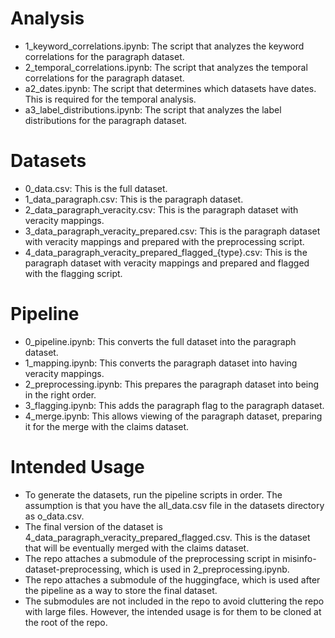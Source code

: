#   Analysis
- 1_keyword_correlations.ipynb: The script that analyzes the keyword correlations for the paragraph dataset.
- 2_temporal_correlations.ipynb: The script that analyzes the temporal correlations for the paragraph dataset.
- a2_dates.ipynb: The script that determines which datasets have dates. This is required for the temporal analysis.
- a3_label_distributions.ipynb: The script that analyzes the label distributions for the paragraph dataset.

#   Datasets
- 0_data.csv: This is the full dataset.
- 1_data_paragraph.csv: This is the paragraph dataset.
- 2_data_paragraph_veracity.csv: This is the paragraph dataset with veracity mappings.
- 3_data_paragraph_veracity_prepared.csv: This is the paragraph dataset with veracity mappings and prepared with the preprocessing script.
- 4_data_paragraph_veracity_prepared_flagged_{type}.csv: This is the paragraph dataset with veracity mappings and prepared and flagged with the flagging script.

#   Pipeline
- 0_pipeline.ipynb: This converts the full dataset into the paragraph dataset.
- 1_mapping.ipynb: This converts the paragraph dataset into having veracity mappings.
- 2_preprocessing.ipynb: This prepares the paragraph dataset into being in the right order.
- 3_flagging.ipynb: This adds the paragraph flag to the paragraph dataset.
- 4_merge.ipynb: This allows viewing of the paragraph dataset, preparing it for the merge with the claims dataset.

#   Intended Usage
- To generate the datasets, run the pipeline scripts in order. The assumption is that you have the all_data.csv file in the datasets directory as o_data.csv.
- The final version of the dataset is 4_data_paragraph_veracity_prepared_flagged.csv. This is the dataset that will be eventually merged with the claims dataset.
- The repo attaches a submodule of the preprocessing script in misinfo-dataset-preprocessing, which is used in 2_preprocessing.ipynb.
- The repo attaches a submodule of the huggingface, which is used after the pipeline as a way to store the final dataset.
- The submodules are not included in the repo to avoid cluttering the repo with large files. However, the intended usage is for them to be cloned at the root of the repo.
